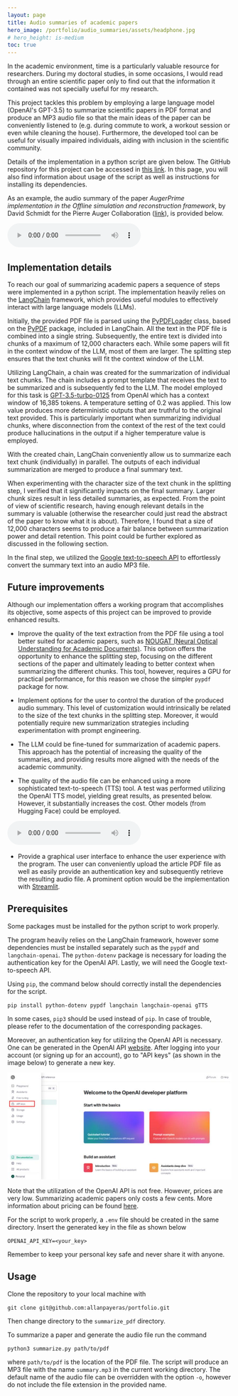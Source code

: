 ```yaml
---
layout: page
title: Audio summaries of academic papers
hero_image: /portfolio/audio_summaries/assets/headphone.jpg
# hero_height: is-medium
toc: true
---
```


In the academic environment, time is a particularly valuable resource for researchers.
During my doctoral studies, in some occasions, I would read through an entire scientific paper only to find out that the information it contained was not specially useful for my research.

This project tackles this problem by employing a large language model (OpenAI's GPT-3.5) to summarize scientific papers in PDF format and produce an MP3 audio file so that the main ideas of the paper can be conveniently listened to (e.g. during commute to work, a workout session or even while cleaning the house).
Furthermore, the developed tool can be useful for visually impaired individuals, aiding with inclusion in the scientific community.

Details of the implementation in a python script are given below.
The GitHub repository for this project can be accessed in [this link](https://github.com/allanpayeras/portfolio/tree/main/summarize_pdf).
In this page, you will also find information about usage of the script as well as instructions for installing its dependencies.

As an example, the audio summary of the paper *AugerPrime implementation in the Offline simulation and reconstruction framework*, by David Schmidt for the Pierre Auger Collaboration ([link](/portfolio/audio_summaries/assets/2017_ICRC_schmidt.pdf)), is provided below.

<div class="audio-player">
  <audio controls>
    <source src="/portfolio/audio_summaries/assets/summary_2017_ICRC_schmidt.mp3" type="audio/mpeg">
    Your browser does not support the audio element.
  </audio>
</div>

<script src="/assets/js/app.js"></script>


## Implementation details

To reach our goal of summarizing academic papers a sequence of steps were implemented in a python script.
The implementation heavily relies on the [LangChain](https://python.langchain.com/docs/get_started/introduction) framework, which provides useful modules to effectively interact with large language models (LLMs).

Initially, the provided PDF file is parsed using the [PyPDFLoader](https://python.langchain.com/docs/modules/data_connection/document_loaders/pdf) class, based on the [PyPDF](https://pypdf.readthedocs.io/en/stable/) package, included in LangChain.
All the text in the PDF file is combined into a single string.
Subsequently, the entire text is divided into chunks of a maximum of 12,000 characters each.
While some papers will fit in the context window of the LLM, most of them are larger.
The splitting step ensures that the text chunks will fit the context window of the LLM.

Utilizing LangChain, a chain was created for the summarization of individual text chunks.
The chain includes a prompt template that receives the text to be summarized and is subsequently fed to the LLM.
The model employed for this task is [GPT-3.5-turbo-0125](https://platform.openai.com/docs/models/gpt-3-5-turbo) from OpenAI which has a context window of 16,385 tokens.
A temperature setting of 0.2 was applied.
This low value produces more deterministic outputs that are truthful to the original text provided.
This is particularly important when summarizing individual chunks, where disconnection from the context of the rest of the text could produce hallucinations in the output if a higher temperature value is employed.

With the created chain, LangChain conveniently allow us to summarize each text chunk (individually) in parallel.
The outputs of each individual summarization are merged to produce a final summary text.

When experimenting with the character size of the text chunk in the splitting step, I verified that it significantly impacts on the final summary.
Larger chunk sizes result in less detailed summaries, as expected.
From the point of view of scientific research, having enough relevant details in the summary is valuable (otherwise the researcher could just read the abstract of the paper to know what it is about).
Therefore, I found that a size of 12,000 characters seems to produce a fair balance between summarization power and detail retention.
This point could be further explored as discussed in the following section.

In the final step, we utilized the [Google text-to-speech API](https://pypi.org/project/gTTS/) to effortlessly convert the summary text into an audio MP3 file.


## Future improvements

Although our implementation offers a working program that accomplishes its objective, some aspects of this project can be improved to provide enhanced results.

* Improve the quality of the text extraction from the PDF file using a tool better suited for academic papers, such as [NOUGAT (Neural Optical Understanding for Academic Documents)](https://github.com/facebookresearch/nougat/tree/main).
This option offers the opportunity to enhance the splitting step, focusing on the different sections of the paper and ultimately leading to better context when summarizing the different chunks.
This tool, however, requires a GPU for practical performance, for this reason we chose the simpler `pypdf` package for now.

* Implement options for the user to control the duration of the produced audio summary.
This level of customization would intrinsically be related to the size of the text chunks in the splitting step.
Moreover, it would potentially require new summarization strategies including experimentation with prompt engineering.

* The LLM could be fine-tuned for summarization of academic papers.
This approach has the potential of increasing the quality of the summaries, and providing results more aligned with the needs of the academic community.

* The quality of the audio file can be enhanced using a more sophisticated text-to-speech (TTS) tool.
A test was performed utilizing the OpenAI TTS model, yielding great results, as presented below.
However, it substantially increases the cost.
Other models (from Hugging Face) could be employed.

<div class="audio-player">
  <audio controls>
    <source src="/portfolio/audio_summaries/assets/test_openai_tts_david.mp3" type="audio/mpeg">
    Your browser does not support the audio element.
  </audio>
</div>

* Provide a graphical user interface to enhance the user experience with the program.
The user can conveniently upload the article PDF file as well as easily provide an authentication key and subsequently retrieve the resulting audio file.
A prominent option would be the implementation with [Streamlit](https://streamlit.io/).


## Prerequisites

Some packages must be installed for the python script to work properly.

The program heavily relies on the LangChain framework, however some dependencies must be installed separately such as the `pypdf` and `langchain-openai`.
The `python-dotenv` package is necessary for loading the authentication key for the OpenAI API.
Lastly, we will need the Google text-to-speech API.

Using `pip`, the command below should correctly install the dependencies for the script. 
```
pip install python-dotenv pypdf langchain langchain-openai gTTS
```
In some cases, `pip3` should be used instead of `pip`.
In case of trouble, please refer to the documentation of the corresponding packages.

Moreover, an authentication key for utilizing the OpenAI API is necessary.
One can be generated in the OpenAI API [website](https://openai.com/blog/openai-api).
After logging into your account (or signing up for an account), go to "API keys" (as shown in the image below) to generate a new key.

![open_ai_website](assets/openai_website.jpg)

Note that the utilization of the OpenAI API is not free. However, prices are very low. Summarizing academic papers only costs a few cents. More information about pricing can be found [here](https://openai.com/pricing).

For the script to work properly, a `.env` file should be created in the same directory.
Insert the generated key in the file as shown below
```
OPENAI_API_KEY=<your_key>
```
Remember to keep your personal key safe and never share it with anyone.


## Usage

Clone the repository to your local machine with
```
git clone git@github.com:allanpayeras/portfolio.git
```
Then change directory to the `summarize_pdf` directory.

To summarize a paper and generate the audio file run the command
```
python3 summarize.py path/to/pdf
```
where `path/to/pdf` is the location of the PDF file.
The script will produce an MP3 file with the name `summary.mp3` in the current working directory.
The default name of the audio file can be overridden with the option `-o`, however do not include the file extension in the provided name.
